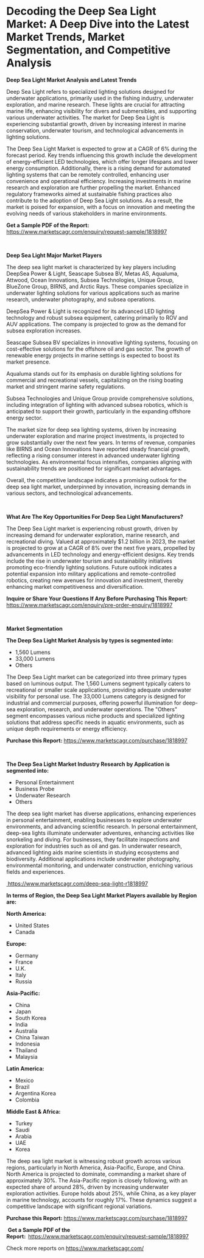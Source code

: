 <p><h1>Decoding the Deep Sea Light Market: A Deep Dive into the Latest Market Trends, Market Segmentation, and Competitive Analysis</h1></p><p><strong>Deep Sea Light Market Analysis and Latest Trends</strong></p>
<p><p>Deep Sea Light refers to specialized lighting solutions designed for underwater applications, primarily used in the fishing industry, underwater exploration, and marine research. These lights are crucial for attracting marine life, enhancing visibility for divers and submersibles, and supporting various underwater activities. The market for Deep Sea Light is experiencing substantial growth, driven by increasing interest in marine conservation, underwater tourism, and technological advancements in lighting solutions.</p><p>The Deep Sea Light Market is expected to grow at a CAGR of 6% during the forecast period. Key trends influencing this growth include the development of energy-efficient LED technologies, which offer longer lifespans and lower energy consumption. Additionally, there is a rising demand for automated lighting systems that can be remotely controlled, enhancing user convenience and operational efficiency. Increasing investments in marine research and exploration are further propelling the market. Enhanced regulatory frameworks aimed at sustainable fishing practices also contribute to the adoption of Deep Sea Light solutions. As a result, the market is poised for expansion, with a focus on innovation and meeting the evolving needs of various stakeholders in marine environments.</p></p>
<p><strong>Get a Sample PDF of the Report:&nbsp;</strong> <a href="https://www.marketscagr.com/enquiry/request-sample/1818997?utm_campaign=2010&utm_medium=2&utm_source=Github&utm_content=ia&utm_term=09042025&utm_id=deep-sea-light">https://www.marketscagr.com/enquiry/request-sample/1818997</a></p>
<p>&nbsp;</p>
<p><strong>Deep Sea Light Major Market Players</strong></p>
<p><p>The deep sea light market is characterized by key players including DeepSea Power & Light, Seascape Subsea BV, Metas AS, Aqualuma, Attwood, Ocean Innovations, Subsea Technologies, Unique Group, BlueZone Group, BIRNS, and Arctic Rays. These companies specialize in underwater lighting solutions for various applications such as marine research, underwater photography, and subsea operations.</p><p>DeepSea Power & Light is recognized for its advanced LED lighting technology and robust subsea equipment, catering primarily to ROV and AUV applications. The company is projected to grow as the demand for subsea exploration increases.</p><p>Seascape Subsea BV specializes in innovative lighting systems, focusing on cost-effective solutions for the offshore oil and gas sector. The growth of renewable energy projects in marine settings is expected to boost its market presence.</p><p>Aqualuma stands out for its emphasis on durable lighting solutions for commercial and recreational vessels, capitalizing on the rising boating market and stringent marine safety regulations. </p><p>Subsea Technologies and Unique Group provide comprehensive solutions, including integration of lighting with advanced subsea robotics, which is anticipated to support their growth, particularly in the expanding offshore energy sector.</p><p>The market size for deep sea lighting systems, driven by increasing underwater exploration and marine project investments, is projected to grow substantially over the next few years. In terms of revenue, companies like BIRNS and Ocean Innovations have reported steady financial growth, reflecting a rising consumer interest in advanced underwater lighting technologies. As environmental focus intensifies, companies aligning with sustainability trends are positioned for significant market advantages.</p><p>Overall, the competitive landscape indicates a promising outlook for the deep sea light market, underpinned by innovation, increasing demands in various sectors, and technological advancements.</p></p>
<p>&nbsp;</p>
<p><strong>What Are The Key Opportunities For Deep Sea Light Manufacturers?</strong></p>
<p><p>The Deep Sea Light market is experiencing robust growth, driven by increasing demand for underwater exploration, marine research, and recreational diving. Valued at approximately $1.2 billion in 2023, the market is projected to grow at a CAGR of 8% over the next five years, propelled by advancements in LED technology and energy-efficient designs. Key trends include the rise in underwater tourism and sustainability initiatives promoting eco-friendly lighting solutions. Future outlook indicates a potential expansion into military applications and remote-controlled robotics, creating new avenues for innovation and investment, thereby enhancing market competitiveness and diversification.</p></p>
<p><strong>Inquire or Share Your Questions If Any Before Purchasing This Report:</strong> <a href="https://www.marketscagr.com/enquiry/pre-order-enquiry/1818997?utm_campaign=2010&utm_medium=2&utm_source=Github&utm_content=ia&utm_term=09042025&utm_id=deep-sea-light">https://www.marketscagr.com/enquiry/pre-order-enquiry/1818997</a></p>
<p>&nbsp;</p>
<p><strong>Market Segmentation</strong></p>
<p><strong>The Deep Sea Light Market Analysis by types is segmented into:</strong></p>
<p><ul><li>1,560 Lumens</li><li>33,000 Lumens</li><li>Others</li></ul></p>
<p><p>The Deep Sea Light market can be categorized into three primary types based on luminous output. The 1,560 Lumens segment typically caters to recreational or smaller scale applications, providing adequate underwater visibility for personal use. The 33,000 Lumens category is designed for industrial and commercial purposes, offering powerful illumination for deep-sea exploration, research, and underwater operations. The "Others" segment encompasses various niche products and specialized lighting solutions that address specific needs in aquatic environments, such as unique depth requirements or energy efficiency.</p></p>
<p><strong>Purchase this Report:&nbsp;</strong><a href="https://www.marketscagr.com/purchase/1818997?utm_campaign=2010&utm_medium=2&utm_source=Github&utm_content=ia&utm_term=09042025&utm_id=deep-sea-light">https://www.marketscagr.com/purchase/1818997</a></p>
<p>&nbsp;</p>
<p><strong>The Deep Sea Light Market Industry Research by Application is segmented into:</strong></p>
<p><ul><li>Personal Entertainment</li><li>Business Probe</li><li>Underwater Research</li><li>Others</li></ul></p>
<p><p>The deep sea light market has diverse applications, enhancing experiences in personal entertainment, enabling businesses to explore underwater environments, and advancing scientific research. In personal entertainment, deep-sea lights illuminate underwater adventures, enhancing activities like snorkeling and diving. For businesses, they facilitate inspections and exploration for industries such as oil and gas. In underwater research, advanced lighting aids marine scientists in studying ecosystems and biodiversity. Additional applications include underwater photography, environmental monitoring, and underwater construction, enriching various fields and experiences.</p></p>
<p><a href="https://www.marketscagr.com/deep-sea-light-r1818997?utm_campaign=2010&utm_medium=2&utm_source=Github&utm_content=ia&utm_term=09042025&utm_id=deep-sea-light">&nbsp;https://www.marketscagr.com/deep-sea-light-r1818997</a></p>
<p><strong>In terms of Region, the Deep Sea Light Market Players available by Region are:</strong></p>
<p>
    <p> <strong> North America: </strong>
        <ul>
            <li>United States</li>
            <li>Canada</li>
        </ul>
        </p> 
    <p> <strong> Europe: </strong>
        <ul>
            <li>Germany</li>
            <li>France</li>
            <li>U.K.</li>
            <li>Italy</li>
            <li>Russia</li>
        </ul>
        </p> 
    <p> <strong> Asia-Pacific: </strong>
        <ul>
            <li>China</li>
            <li>Japan</li>
            <li>South Korea</li>
            <li>India</li>
            <li>Australia</li>
            <li>China Taiwan</li>
            <li>Indonesia</li>
            <li>Thailand</li>
            <li>Malaysia</li>
        </ul>
        </p> 
    <p> <strong> Latin America: </strong>
        <ul>
            <li>Mexico</li>
            <li>Brazil</li>
            <li>Argentina Korea</li>
            <li>Colombia</li>
        </ul>
        </p> 
    <p> <strong> Middle East & Africa: </strong>
        <ul>
            <li>Turkey</li>
            <li>Saudi</li>
            <li>Arabia</li>
            <li>UAE</li>
            <li>Korea</li>
        </ul>
    </p>
    </p>
<p><p>The deep sea light market is witnessing robust growth across various regions, particularly in North America, Asia-Pacific, Europe, and China. North America is projected to dominate, commanding a market share of approximately 30%. The Asia-Pacific region is closely following, with an expected share of around 28%, driven by increasing underwater exploration activities. Europe holds about 25%, while China, as a key player in marine technology, accounts for roughly 17%. These dynamics suggest a competitive landscape with significant regional variations.</p></p>
<p><strong>Purchase this Report: </strong><a href="https://www.marketscagr.com/purchase/1818997?utm_campaign=2010&utm_medium=2&utm_source=Github&utm_content=ia&utm_term=09042025&utm_id=deep-sea-light">https://www.marketscagr.com/purchase/1818997</a></p>
<p>&nbsp;<strong>Get a Sample PDF of the Report:&nbsp;&nbsp;</strong><a href="https://www.marketscagr.com/enquiry/request-sample/1818997?utm_campaign=2010&utm_medium=2&utm_source=Github&utm_content=ia&utm_term=09042025&utm_id=deep-sea-light">https://www.marketscagr.com/enquiry/request-sample/1818997</a></p>
<p><strong></strong></p>
<p>Check more reports on <a href="https://www.marketscagr.com/?utm_campaign=2010&utm_medium=2&utm_source=Github&utm_content=ia&utm_term=09042025&utm_id=deep-sea-light">https://www.marketscagr.com/</a></p>